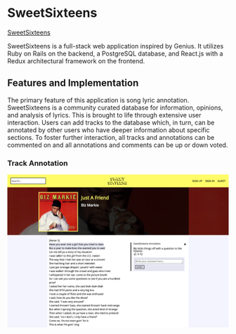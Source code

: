 # SweetSixteens

[SweetSixteens][heroku]

[heroku]: sweetsixteens.herokuapp.com/#/

SweetSixteens is a full-stack web application inspired by Genius.  It utilizes Ruby on Rails on the backend, a PostgreSQL database, and React.js with a Redux architectural framework on the frontend.  

## Features and Implementation

The primary feature of this application is song lyric annotation. SweetSixteens is a community curated database for information, opinions, and analysis of lyrics. This is brought to life through extensive user interaction. Users can add tracks to the database which, in turn, can be annotated by other users who have deeper information about specific sections. To foster further interaction, all tracks and annotations can be commented on and all annotations and comments can be up or down voted.

### Track Annotation



![image of track show](public/track_show.png)
